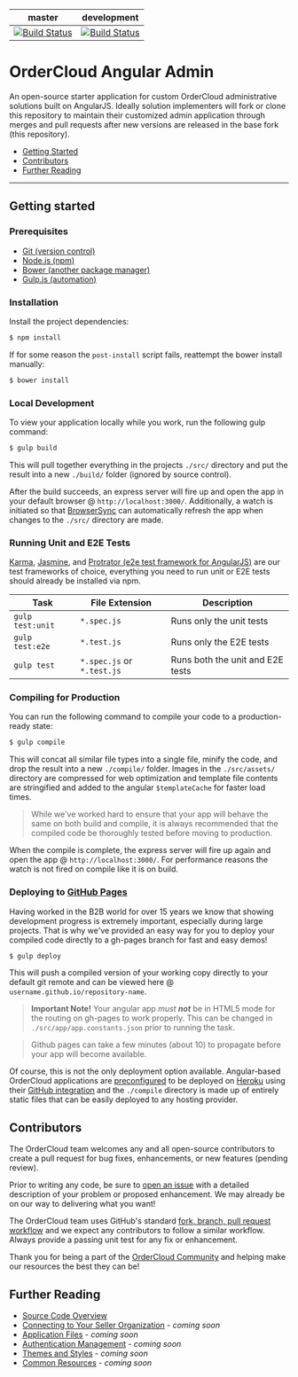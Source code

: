 | master | development |
| --- | --- |
| [![Build Status](https://travis-ci.org/ordercloud-api/angular-admin.svg?branch=master)](https://travis-ci.org/ordercloud-api/angular-admin) | [![Build Status](https://travis-ci.org/ordercloud-api/angular-admin.svg?branch=development)](https://travis-ci.org/ordercloud-api/angular-admin) |

# OrderCloud Angular Admin
An open-source starter application for custom OrderCloud administrative solutions built on AngularJS. Ideally solution
implementers will fork or clone this repository to maintain their customized admin application through merges and
pull requests after new versions are released in the base fork (this repository).

- [Getting Started](#getting-started)
- [Contributors](#contributors)
- [Further Reading](#further-reading)

- - - -

## Getting started

### Prerequisites
- [Git (version control)](https://git-scm.com/)
- [Node.js (npm)](http://nodejs.org/)
- [Bower (another package manager)](https://bower.io/#install-bower)
- [Gulp.js (automation)](http://gulpjs.com/)

### Installation
Install the project dependencies:
```sh
$ npm install
```
If for some reason the `post-install` script fails, reattempt the bower install manually:
```sh
$ bower install
```

### Local Development
To view your application locally while you work, run the following gulp command:
```sh
$ gulp build
```
This will pull together everything in the projects `./src/` directory and put the result into a new `./build/` folder
(ignored by source control).

After the build succeeds, an express server will fire up and open the app in your default browser @ `http://localhost:3000/`.
Additionally, a watch is initiated so that [BrowserSync](https://browsersync.io/) can automatically refresh the app when
changes to the `./src/` directory are made.

### Running Unit and E2E Tests
[Karma](https://karma-runner.github.io/1.0/index.html), [Jasmine](https://jasmine.github.io/), and [Protrator (e2e test framework for AngularJS)](http://www.protractortest.org/#/)
are our test frameworks of choice, everything you need to run unit or E2E tests should already be installed via npm.

| Task | File Extension | Description |
| --- | --- | --- |
| `gulp test:unit` | `*.spec.js` | Runs only the unit tests |
| `gulp test:e2e` | `*.test.js` | Runs only the E2E tests |
| `gulp test` | `*.spec.js` or `*.test.js` | Runs both the unit and E2E tests |

### Compiling for Production
You can run the following command to compile your code to a production-ready
state:
```sh
$ gulp compile
```
This will concat all similar file types into a single file, minify the code, and drop the result into a new `./compile/` folder.
Images in the `./src/assets/` directory are compressed for web optimization and template file contents are stringified
and added to the angular `$templateCache` for faster load times.

>While we've worked hard to ensure that your app will behave the same on both build and compile, it is always recommended that
the compiled code be thoroughly tested before moving to production.

When the compile is complete, the express server will fire up again and open the app @ `http://localhost:3000/`. For performance reasons
the watch is not fired on compile like it is on build.

### Deploying to [GitHub Pages](https://pages.github.com/)
Having worked in the B2B world for over 15 years we know that showing development progress is extremely important, especially
during large projects. That is why we've provided an easy way for you to deploy your compiled code directly to a gh-pages branch
for fast and easy demos!
```sh
$ gulp deploy
```
This will push a compiled version of your working copy directly to your default git remote and can be viewed here @ `username.github.io/repository-name`.
> **Important Note!** Your angular app _must **not**_ be in HTML5 mode for the routing on gh-pages to work properly. This
can be changed in `./src/app/app.constants.json` prior to running the task.

> Github pages can take a few minutes (about 10) to propagate before your app will become available.

Of course, this is not the only deployment option available. Angular-based OrderCloud applications are [preconfigured](https://devcenter.heroku.com/categories/nodejs)
to be deployed on [Heroku](https://www.heroku.com/) using their [GitHub integration](https://devcenter.heroku.com/articles/github-integration) and the `./compile` directory is made up of entirely static files that
can be easily deployed to any hosting provider.

## Contributors
The OrderCloud team welcomes any and all open-source contributors to create a pull request for bug fixes, enhancements, or new features (pending review).

Prior to writing any code, be sure to [open an issue](https://github.com/ordercloud-api/angular-admin/issues) with a detailed description of
your problem or proposed enhancement. We may already be on our way to delivering what you want!

The OrderCloud team uses GitHub's standard [fork, branch, pull request workflow](https://gist.github.com/Chaser324/ce0505fbed06b947d962) and
we expect any contributors to follow a similar workflow. Always provide a passing unit test for any fix or enhancement.

Thank you for being a part of the [OrderCloud Community](http://community.ordercloud.io) and helping make our resources the best they can be!

## Further Reading
- [Source Code Overview](src/README.md)
- [Connecting to Your Seller Organization](src/app/README.md#appconstantsjson) - _coming soon_
- [Application Files](src/app/README.md) - _coming soon_
- [Authentication Management](src/app/login/README.md) - _coming soon_
- [Themes and Styles](src/app/styles/README.md) - _coming soon_
- [Common Resources](src/app/common/README.md) - _coming soon_

